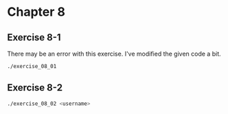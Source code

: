 # Chapter 8

## Exercise 8-1

There may be an error with this exercise. I've modified the given code a bit.

```sh
./exercise_08_01
```

## Exercise 8-2

```sh
./exercise_08_02 <username>
```
